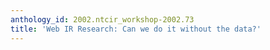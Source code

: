 ```yaml
---
anthology_id: 2002.ntcir_workshop-2002.73
title: 'Web IR Research: Can we do it without the data?'
---
```

